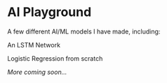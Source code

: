 # AI Playground

A few different AI/ML models I have made, including:

An LSTM Network

Logistic Regression from scratch

*More coming soon...*
